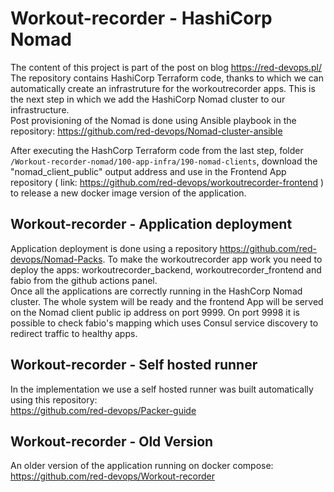 # Workout-recorder - HashiCorp Nomad

The content of this project is part of the post on blog https://red-devops.pl/<br>
The repository contains HashiCorp Terraform code, thanks to which we can automatically create an infrastruture for the workoutrecorder apps.
This is the next step in which we add the HashiCorp Nomad cluster to our infrastructure.<br> 
Post provisioning of the Nomad is done using Ansible playbook in the repository:
https://github.com/red-devops/Nomad-cluster-ansible <br>

After executing the HashCorp Terraform code from the last step, folder <code>/Workout-recorder-nomad/100-app-infra/190-nomad-clients</code>, download the "nomad_client_public" output address and use in the Frontend App repository ( link: https://github.com/red-devops/workoutrecorder-frontend ) to release a new docker image version of the application.

## Workout-recorder - Application deployment
Application deployment is done using a repository https://github.com/red-devops/Nomad-Packs. To make the workoutrecorder app work you need to deploy the apps: workoutrecorder_backend, workoutrecorder_frontend and fabio from the github actions panel.<br>
Once all the applications are correctly running in the HashCorp Nomad cluster. The whole system will be ready and the frontend App will be served on the Nomad client public ip address on port 9999. On port 9998 it is possible to check fabio's mapping which uses Consul service discovery to redirect traffic to healthy apps.<br>

## Workout-recorder - Self hosted runner
In the implementation we use a self hosted runner was built automatically using this repository: <br>
https://github.com/red-devops/Packer-guide

## Workout-recorder - Old Version
An older version of the application running on docker compose:<br>
https://github.com/red-devops/Workout-recorder <br>

